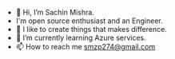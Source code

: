 - 👋 Hi, I’m Sachin Mishra.
-    I'm open source enthusiast and an Engineer.
- 👀 I like to create things that makes difference.
- 🌱 I’m currently learning Azure services.
- 📫 How to reach me smzp274@gmail.com

<!---
sachingit60/sachingit60 is a ✨ special ✨ repository because its `README.md` (this file) appears on your GitHub profile.
You can click the Preview link to take a look at your changes.
--->
